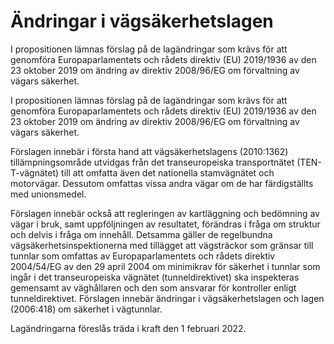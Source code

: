 # Ändringar i vägsäkerhetslagen

I propositionen lämnas förslag på de lagändringar som krävs för att genomföra Europaparlamentets och rådets direktiv (EU) 2019/1936 av den 23 oktober 2019 om ändring av direktiv 2008/96/EG om förvaltning av vägars säkerhet.

I propositionen lämnas förslag på de lagändringar som krävs för att genomföra Europaparlamentets och rådets direktiv (EU) 2019/1936 av den 23 oktober 2019 om ändring av direktiv 2008/96/EG om förvaltning av vägars säkerhet.

Förslagen innebär i första hand att vägsäkerhetslagens (2010:1362)
tillämpningsområde utvidgas från det transeuropeiska transportnätet
(TEN-T-vägnätet) till att omfatta även det nationella stamvägnätet och
motorvägar. Dessutom omfattas vissa andra vägar om de har färdigställts med unionsmedel.

Förslagen innebär också att regleringen av kartläggning och bedömning
av vägar i bruk, samt uppföljningen av resultatet, förändras i fråga om
struktur och delvis i fråga om innehåll. Detsamma gäller de regelbundna
vägsäkerhetsinspektionerna med tillägget att vägsträckor som gränsar till tunnlar som omfattas av Europaparlamentets och rådets direktiv
2004/54/EG av den 29 april 2004 om minimikrav för säkerhet i tunnlar
som ingår i det transeuropeiska vägnätet (tunneldirektivet) ska inspekteras gemensamt av väghållaren och den som ansvarar för kontroller enligt tunneldirektivet. Förslagen innebär ändringar i vägsäkerhetslagen och lagen (2006:418) om säkerhet i vägtunnlar.

Lagändringarna föreslås träda i kraft den 1 februari 2022.
